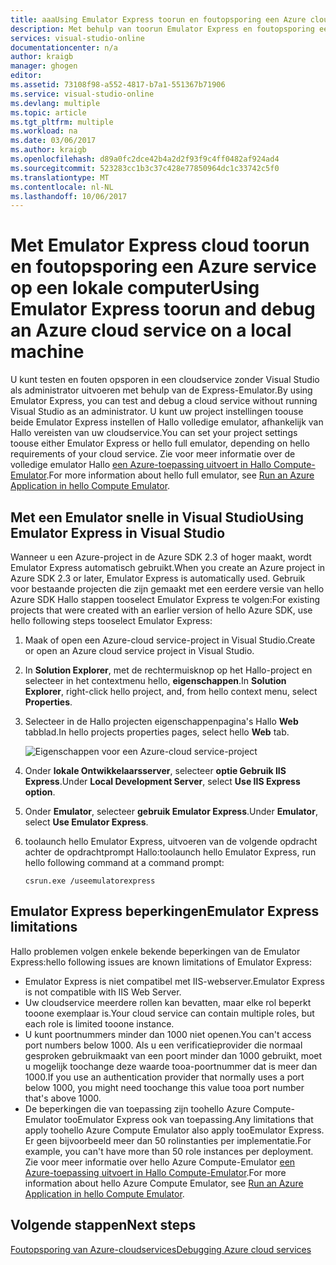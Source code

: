 ```yaml
---
title: aaaUsing Emulator Express toorun en foutopsporing een Azure cloud service op een lokale computer | Microsoft Docs
description: Met behulp van toorun Emulator Express en foutopsporing een cloudservice op een lokale computer
services: visual-studio-online
documentationcenter: n/a
author: kraigb
manager: ghogen
editor: 
ms.assetid: 73108f98-a552-4817-b7a1-551367b71906
ms.service: visual-studio-online
ms.devlang: multiple
ms.topic: article
ms.tgt_pltfrm: multiple
ms.workload: na
ms.date: 03/06/2017
ms.author: kraigb
ms.openlocfilehash: d89a0fc2dce42b4a2d2f93f9c4ff0482af924ad4
ms.sourcegitcommit: 523283cc1b3c37c428e77850964dc1c33742c5f0
ms.translationtype: MT
ms.contentlocale: nl-NL
ms.lasthandoff: 10/06/2017
---
```

# <a name="using-emulator-express-toorun-and-debug-an-azure-cloud-service-on-a-local-machine"></a><span data-ttu-id="1bc98-103">Met Emulator Express cloud toorun en foutopsporing een Azure service op een lokale computer</span><span class="sxs-lookup"><span data-stu-id="1bc98-103">Using Emulator Express toorun and debug an Azure cloud service on a local machine</span></span>
<span data-ttu-id="1bc98-104">U kunt testen en fouten opsporen in een cloudservice zonder Visual Studio als administrator uitvoeren met behulp van de Express-Emulator.</span><span class="sxs-lookup"><span data-stu-id="1bc98-104">By using Emulator Express, you can test and debug a cloud service without running Visual Studio as an administrator.</span></span> <span data-ttu-id="1bc98-105">U kunt uw project instellingen toouse beide Emulator Express instellen of Hallo volledige emulator, afhankelijk van Hallo vereisten van uw cloudservice.</span><span class="sxs-lookup"><span data-stu-id="1bc98-105">You can set your project settings toouse either Emulator Express or hello full emulator, depending on hello requirements of your cloud service.</span></span> <span data-ttu-id="1bc98-106">Zie voor meer informatie over de volledige emulator Hallo [een Azure-toepassing uitvoert in Hallo Compute-Emulator](storage/common/storage-use-emulator.md).</span><span class="sxs-lookup"><span data-stu-id="1bc98-106">For more information about hello full emulator, see [Run an Azure Application in hello Compute Emulator](storage/common/storage-use-emulator.md).</span></span>

## <a name="using-emulator-express-in-visual-studio"></a><span data-ttu-id="1bc98-107">Met een Emulator snelle in Visual Studio</span><span class="sxs-lookup"><span data-stu-id="1bc98-107">Using Emulator Express in Visual Studio</span></span>
<span data-ttu-id="1bc98-108">Wanneer u een Azure-project in de Azure SDK 2.3 of hoger maakt, wordt Emulator Express automatisch gebruikt.</span><span class="sxs-lookup"><span data-stu-id="1bc98-108">When you create an Azure project in Azure SDK 2.3 or later, Emulator Express is automatically used.</span></span> <span data-ttu-id="1bc98-109">Gebruik voor bestaande projecten die zijn gemaakt met een eerdere versie van hello Azure SDK Hallo stappen tooselect Emulator Express te volgen:</span><span class="sxs-lookup"><span data-stu-id="1bc98-109">For existing projects that were created with an earlier version of hello Azure SDK, use hello following steps tooselect Emulator Express:</span></span>

1. <span data-ttu-id="1bc98-110">Maak of open een Azure-cloud service-project in Visual Studio.</span><span class="sxs-lookup"><span data-stu-id="1bc98-110">Create or open an Azure cloud service project in Visual Studio.</span></span>

1. <span data-ttu-id="1bc98-111">In **Solution Explorer**, met de rechtermuisknop op het Hallo-project en selecteer in het contextmenu hello, **eigenschappen**.</span><span class="sxs-lookup"><span data-stu-id="1bc98-111">In **Solution Explorer**, right-click hello project, and, from hello context menu, select **Properties**.</span></span>

1. <span data-ttu-id="1bc98-112">Selecteer in de Hallo projecten eigenschappenpagina's Hallo **Web** tabblad.</span><span class="sxs-lookup"><span data-stu-id="1bc98-112">In hello projects properties pages, select hello **Web** tab.</span></span>

    ![Eigenschappen voor een Azure-cloud service-project](./media/vs-azure-tools-emulator-express-debug-run/web-properties.png)

1. <span data-ttu-id="1bc98-114">Onder **lokale Ontwikkelaarsserver**, selecteer **optie Gebruik IIS Express**.</span><span class="sxs-lookup"><span data-stu-id="1bc98-114">Under **Local Development Server**, select **Use IIS Express option**.</span></span>

1. <span data-ttu-id="1bc98-115">Onder **Emulator**, selecteer **gebruik Emulator Express**.</span><span class="sxs-lookup"><span data-stu-id="1bc98-115">Under **Emulator**, select **Use Emulator Express**.</span></span>
   
1. <span data-ttu-id="1bc98-116">toolaunch hello Emulator Express, uitvoeren van de volgende opdracht achter de opdrachtprompt Hallo:</span><span class="sxs-lookup"><span data-stu-id="1bc98-116">toolaunch hello Emulator Express, run hello following command at a command prompt:</span></span> 

    ```
    csrun.exe /useemulatorexpress
    ```

## <a name="emulator-express-limitations"></a><span data-ttu-id="1bc98-117">Emulator Express beperkingen</span><span class="sxs-lookup"><span data-stu-id="1bc98-117">Emulator Express limitations</span></span>
<span data-ttu-id="1bc98-118">Hallo problemen volgen enkele bekende beperkingen van de Emulator Express:</span><span class="sxs-lookup"><span data-stu-id="1bc98-118">hello following issues are known limitations of Emulator Express:</span></span> 

- <span data-ttu-id="1bc98-119">Emulator Express is niet compatibel met IIS-webserver.</span><span class="sxs-lookup"><span data-stu-id="1bc98-119">Emulator Express is not compatible with IIS Web Server.</span></span>
- <span data-ttu-id="1bc98-120">Uw cloudservice meerdere rollen kan bevatten, maar elke rol beperkt tooone exemplaar is.</span><span class="sxs-lookup"><span data-stu-id="1bc98-120">Your cloud service can contain multiple roles, but each role is limited tooone instance.</span></span>
- <span data-ttu-id="1bc98-121">U kunt poortnummers minder dan 1000 niet openen.</span><span class="sxs-lookup"><span data-stu-id="1bc98-121">You can't access port numbers below 1000.</span></span> <span data-ttu-id="1bc98-122">Als u een verificatieprovider die normaal gesproken gebruikmaakt van een poort minder dan 1000 gebruikt, moet u mogelijk toochange deze waarde tooa-poortnummer dat is meer dan 1000.</span><span class="sxs-lookup"><span data-stu-id="1bc98-122">If you use an authentication provider that normally uses a port below 1000, you might need toochange this value tooa port number that's above 1000.</span></span>
- <span data-ttu-id="1bc98-123">De beperkingen die van toepassing zijn toohello Azure Compute-Emulator tooEmulator Express ook van toepassing.</span><span class="sxs-lookup"><span data-stu-id="1bc98-123">Any limitations that apply toohello Azure Compute Emulator also apply tooEmulator Express.</span></span> <span data-ttu-id="1bc98-124">Er geen bijvoorbeeld meer dan 50 rolinstanties per implementatie.</span><span class="sxs-lookup"><span data-stu-id="1bc98-124">For example, you can't have more than 50 role instances per deployment.</span></span> <span data-ttu-id="1bc98-125">Zie voor meer informatie over hello Azure Compute-Emulator [een Azure-toepassing uitvoert in Hallo Compute-Emulator](http://go.microsoft.com/fwlink/p/?LinkId=623050).</span><span class="sxs-lookup"><span data-stu-id="1bc98-125">For more information about hello Azure Compute Emulator, see [Run an Azure Application in hello Compute Emulator](http://go.microsoft.com/fwlink/p/?LinkId=623050).</span></span>

## <a name="next-steps"></a><span data-ttu-id="1bc98-126">Volgende stappen</span><span class="sxs-lookup"><span data-stu-id="1bc98-126">Next steps</span></span>
[<span data-ttu-id="1bc98-127">Foutopsporing van Azure-cloudservices</span><span class="sxs-lookup"><span data-stu-id="1bc98-127">Debugging Azure cloud services</span></span>](https://msdn.microsoft.com/library/azure/ee405479.aspx)
